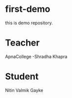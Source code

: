 # first-demo
this is demo repository.

# Teacher
ApnaCollege -Shradha Khapra

# Student
Nitin Valmik Gayke